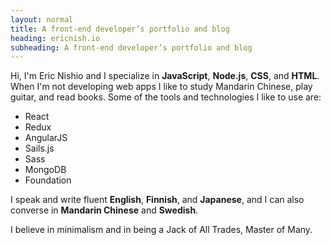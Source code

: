 ```yaml
---
layout: normal
title: A front-end developer’s portfolio and blog
heading: ericnish.io
subheading: A front-end developer’s portfolio and blog
---
```


Hi, I'm Eric Nishio and I specialize in **JavaScript**, **Node.js**, **CSS**, and
**HTML**. When I'm not developing web apps I like to study Mandarin Chinese,
play guitar, and read books. Some of the tools and technologies I like to use
are:

- React
- Redux
- AngularJS
- Sails.js
- Sass
- MongoDB
- Foundation

I speak and write fluent **English**, **Finnish**, and **Japanese**, and I can also
converse in **Mandarin Chinese** and **Swedish**.

I believe in minimalism and in being a Jack of All Trades, Master of Many.
